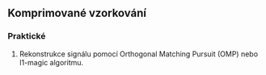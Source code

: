 ## Komprimované vzorkování

### Praktické

1. Rekonstrukce signálu pomocí Orthogonal Matching Pursuit (OMP) nebo l1-magic algoritmu.
